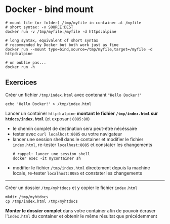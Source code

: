 # Docker - bind mount

```
# mount file (or folder) /tmp/myfile in container at /myfile
# short syntax: -v SOURCE:DEST
docker run -v /tmp/myfile:/myfile -d httpd:alpine

# long syntax, equivalent of short syntax
# recommended by Docker but both work just as fine
docker run --mount type=bind,source=/tmp/myfile,target=/myfile -d httpd:alpine

# on oublie pas... 
docker run -h
```

## Exercices

Créer un fichier `/tmp/index.html` avec contenant `"Hello Docker!"`
 
```
echo 'Hello Docker!' > /tmp/index.html
```

Lancer un container `httpd:alpine` **montant le fichier `/tmp/index.html` sur `htdocs/index.html`** (et exposant `8085:80`)

- le chemin complet de destination sera peut-être nécéssaire
- tester avec `curl localhost:8085` ou votre navigateur
- lancer une session shell dans le container et modifier le fichier `index.html`, re-tester `localhost:8085` et constater les changements
  ```
  # rappel: lancer une session shell
  docker exec -it mycontainer sh
  ```
- modifier le fichier `/tmp/index.html` directement depuis la machine locale, re-tester `localhost:8085` et constater les changements

---

Créer un dossier `/tmp/myhtdocs` et y copier le fichier `index.html`
```
mkdir /tmp/myhtdocs
cp /tmp/index.html /tmp/myhtdocs
```

**Monter le dossier complet** dans votre container afin de pouvoir écraser l'`index.html` du container et obtenir le même résultat que précédemment
